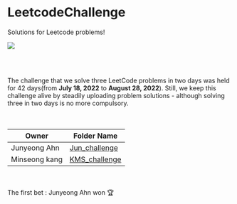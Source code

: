 # LeetcodeChallenge
Solutions for Leetcode problems!

<p>

<img src = "https://static.leetcode-cn.com/cn-legacy-assets/images/LeetCode_Sharing.png"/>

</p>
</p>
<br><br>


The challenge that we solve three LeetCode problems in two days was held for 42 days(from **July 18, 2022** to **August 28, 2022**). Still, we keep this challenge alive by steadily uploading problem solutions - although solving three in two days is no more compulsory.
<br><br>
<br>
  
| Owner  | Folder Name |
| ------------- | ------------- |
| Junyeong Ahn  |  [Jun_challenge](https://github.com/AhnJunYeong0319/LeetcodeChallenge/tree/main/Jun_challenge)  |
| Minseong kang  |  [KMS_challenge](https://github.com/AhnJunYeong0319/LeetcodeChallenge/tree/main/KMS_challenge)  |

<br><br>
The first bet : Junyeong Ahn won 🏆 
